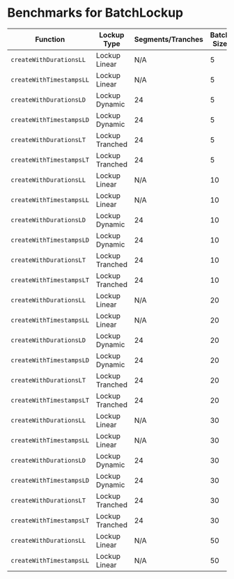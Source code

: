 # Benchmarks for BatchLockup

| Function                 | Lockup Type     | Segments/Tranches | Batch Size | Gas Usage |
| ------------------------ | --------------- | ----------------- | ---------- | --------- |
| `createWithDurationsLL`  | Lockup Linear   | N/A               | 5          | 939792    |
| `createWithTimestampsLL` | Lockup Linear   | N/A               | 5          | 901709    |
| `createWithDurationsLD`  | Lockup Dynamic  | 24                | 5          | 4124570   |
| `createWithTimestampsLD` | Lockup Dynamic  | 24                | 5          | 3896405   |
| `createWithDurationsLT`  | Lockup Tranched | 24                | 5          | 4015898   |
| `createWithTimestampsLT` | Lockup Tranched | 24                | 5          | 3825510   |
| `createWithDurationsLL`  | Lockup Linear   | N/A               | 10         | 1746848   |
| `createWithTimestampsLL` | Lockup Linear   | N/A               | 10         | 1753309   |
| `createWithDurationsLD`  | Lockup Dynamic  | 24                | 10         | 8205903   |
| `createWithTimestampsLD` | Lockup Dynamic  | 24                | 10         | 7744712   |
| `createWithDurationsLT`  | Lockup Tranched | 24                | 10         | 7980340   |
| `createWithTimestampsLT` | Lockup Tranched | 24                | 10         | 7603295   |
| `createWithDurationsLL`  | Lockup Linear   | N/A               | 20         | 3445879   |
| `createWithTimestampsLL` | Lockup Linear   | N/A               | 20         | 3459560   |
| `createWithDurationsLD`  | Lockup Dynamic  | 24                | 20         | 16387293  |
| `createWithTimestampsLD` | Lockup Dynamic  | 24                | 20         | 15447160  |
| `createWithDurationsLT`  | Lockup Tranched | 24                | 20         | 15908163  |
| `createWithTimestampsLT` | Lockup Tranched | 24                | 20         | 15164644  |
| `createWithDurationsLL`  | Lockup Linear   | N/A               | 30         | 5144252   |
| `createWithTimestampsLL` | Lockup Linear   | N/A               | 30         | 5173585   |
| `createWithDurationsLD`  | Lockup Dynamic  | 24                | 30         | 24613029  |
| `createWithTimestampsLD` | Lockup Dynamic  | 24                | 30         | 23166679  |
| `createWithDurationsLT`  | Lockup Tranched | 24                | 30         | 23836858  |
| `createWithTimestampsLT` | Lockup Tranched | 24                | 30         | 22743296  |
| `createWithDurationsLL`  | Lockup Linear   | N/A               | 50         | 8563337   |
| `createWithTimestampsLL` | Lockup Linear   | N/A               | 50         | 8612914   |
